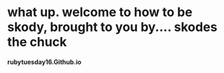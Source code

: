 # what up. welcome to how to be skody, brought to you by.... skodes the chuck


#### rubytuesday16.Github.io

















